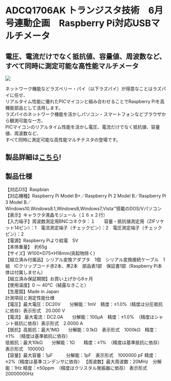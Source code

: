 # ADCQ1706AK トランジスタ技術　6月号連動企画　Raspberry Pi対応USBマルチメータ

## 電圧、電流だけでなく抵抗値、容量値、周波数など、すべて同時に測定可能な高性能マルチメータ

![](https://bit-trade-one.co.jp/wp/wp-content/uploads/2017/05/497ec4ac109d96f0b088d8fed3ef8661.png)  

ネットワーク機能などラズベリー・パイ（以下ラズパイ）が得意なことはラズパイに任せ、  
リアルタイム性能に優れたPICマイコンと組み合わせることでRaspberry Piを高機能部品として活用します。  
ラズパイのネットワーク機能を活かしパソコン・スマートフォンなどブラウザから観測可能な一方、  
PICマイコンのリアルタイム性能を活かし電圧、電流だけでなく抵抗値、容量値、周波数など、  
すべて同時に測定可能な高性能マルチテスタの登場です。

## 製品詳細は[こちら](https://bit-trade-one.co.jp/product/assemblydisk/adcq1706ak/)!

## 製品仕様
【対応OS】Raspbian  
【対応機種】Raspberry Pi Model B+／Raspberry Pi 2 Model B／Raspberry Pi 3 Model B／   
            Windows10,Windows8.1,Windows8,Windows7,Vista™搭載のDOS/Vパソコン  
【表示】キャラクタ液晶モジュール（１６ｘ２行）  
【入力端子】周波数測定用BNCコネクタ：１　　容量・抵抗値測定用（ZIFソケット14ピン）：1　電流測定端子（チェックピン）：2　電圧測定端子（チェックピン）：2  
【電源】Raspberry Piより給電　5V  
【本体重量】　約65g  
【サイズ】W100×D75×H18mm(突起物除く)  
【組立済み付属品】シリアル変換アダプタ　1個　シリアル変換接続ケーブル　1組　ICクリップコード赤2本、黒2本　部品表1部　保証書1部（Raspberry Pi本体は付属しません）  
【組立済み保証期間】お買い上げから6ヶ月  
【使用温度】0 ～ 40℃（結露なきこと）  
【生産国】Made in Japan  
計測項目と測定性能仕様  
【電圧】最大電圧：DC20V　　分解能：1mV　精度：±1.0%（精度は分圧抵抗に依存）表示形式　20.000 V  
【電流】    最大電流：DC2.0A　　分解能：100μA　精度：±1.0%　（精度はシャント抵抗に依存）表示形式　2.0000 A  
【抵抗】高抵抗：最大1MΩ　　分解能：0.1kΩ　表示形式　1000kΩ　精度：±1%　（精度は基準抵抗に依存）  
        低抵抗：最大10kΩ　　分解能：1Ω　　精度：±1%　（精度は基準抵抗に依存）表示形式　10000Ω  
【容量】最大容量：1μF　　　分解能：1pF　表示形式　1000000 pF  精度：±2%（精度は基準コンデンサに依存）
【周波数】最大周波数：20MHz　分解能：1Hz  精度：±50ppm　（精度はクリスタル発振器に依存）    表示形式　20000000Hz